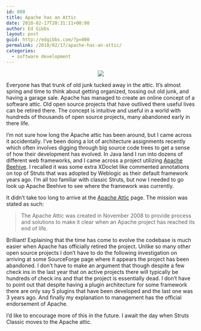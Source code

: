 ```yaml
---
id: 800
title: Apache has an Attic
date: 2010-02-17T20:31:11+00:00
author: Ed Gibbs
layout: post
guid: http://edgibbs.com/?p=800
permalink: /2010/02/17/apache-has-an-attic/
categories:
  - software development
---
```

<div align="center">
  <img src="http://edgibbs.com/images/attic.jpg" /><br /> <!-- http://www.flickr.com/photos/oldcockatoo/4118891245/ -->
</div>

Everyone has that trunk of old junk tucked away in the attic. It&#8217;s almost spring and time to think about getting organized, tossing out old junk, and having a garage sale. Apache has managed to create an online concept of a software attic. Old open source projects that have outlived there useful lives can be retired there. The concept is intuitive and useful in a world with hundreds of thousands of open source projects, many abandoned early in there life.

I&#8217;m not sure how long the Apache attic has been around, but I came across it accidentally. I&#8217;ve been doing a lot of architecture assignments recently which often involves digging through big source code trees to get a sense of how their development has evolved. In Java land I run into dozens of different web frameworks, and I came across a project utilizing [Apache Beehive](http://attic.apache.org/projects/beehive.html). I recalled it was some extra XDoclet like commented annotations on top of Struts that was adopted by Weblogic as their default framework years ago. I&#8217;m all too familiar with classic Struts, but now I needed to go look up Apache Beehive to see where the framework was currently.

It didn&#8217;t take too long to arrive at the [Apache Attic](http://attic.apache.org/) page. The mission was stated as such:

> The Apache Attic was created in November 2008 to provide process and solutions to make it clear when an Apache project has reached its end of life. 

Brilliant! Explaining that the time has come to evolve the codebase is much easier when Apache has officially retired the project. Unlike so many other open source projects I don&#8217;t have to do the following investigation on arriving at some SourceForge page where it appears the project has been abandoned. I don&#8217;t have to make an argument that though despite a few check ins in the last year that on active projects there will typically be hundreds of check ins and that the project is essentially dead. I don&#8217;t have to point out that despite having a plugin architecture for some framework there are only say 5 plugins that have been developed and the last one was 3 years ago. And finally my explanation to management has the official endorsement of Apache.

I&#8217;d like to encourage more of this in the future. I await the day when Struts Classic moves to the Apache attic.
